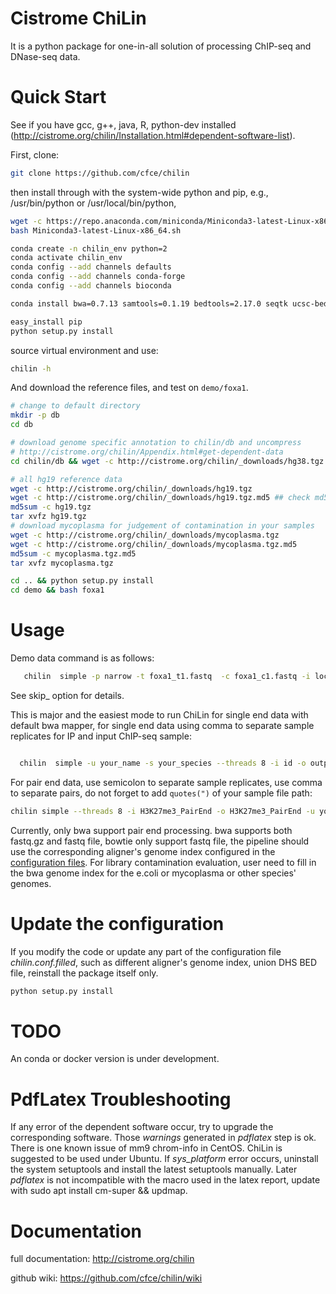 Cistrome ChiLin
================
It is a python package for one-in-all solution of processing ChIP-seq and DNase-seq data.

Quick Start
===============

See if you have gcc, g++, java, R, python-dev installed (http://cistrome.org/chilin/Installation.html#dependent-software-list).

First, clone:

``` sh
git clone https://github.com/cfce/chilin
```

then install through with the system-wide python and pip, e.g., /usr/bin/python or /usr/local/bin/python,

``` sh
wget -c https://repo.anaconda.com/miniconda/Miniconda3-latest-Linux-x86_64.sh
bash Miniconda3-latest-Linux-x86_64.sh

conda create -n chilin_env python=2
conda activate chilin_env
conda config --add channels defaults
conda config --add channels conda-forge
conda config --add channels bioconda

conda install bwa=0.7.13 samtools=0.1.19 bedtools=2.17.0 seqtk ucsc-bedclip ucsc-bedgraphtobigwig ucsc-wigcorrelate ucsc-wigtobigwig fastqc numpy macs2=2.1.0 bioconductor-seqlogo 

easy_install pip
python setup.py install
```

source virtual environment and use:

``` sh
chilin -h
```

And download the reference files, and test on `demo/foxa1`.

``` sh
# change to default directory
mkdir -p db
cd db

# download genome specific annotation to chilin/db and uncompress
# http://cistrome.org/chilin/Appendix.html#get-dependent-data
cd chilin/db && wget -c http://cistrome.org/chilin/_downloads/hg38.tgz

# all hg19 reference data
wget -c http://cistrome.org/chilin/_downloads/hg19.tgz
wget -c http://cistrome.org/chilin/_downloads/hg19.tgz.md5 ## check md5
md5sum -c hg19.tgz
tar xvfz hg19.tgz
# download mycoplasma for judgement of contamination in your samples
wget -c http://cistrome.org/chilin/_downloads/mycoplasma.tgz
wget -c http://cistrome.org/chilin/_downloads/mycoplasma.tgz.md5
md5sum -c mycoplasma.tgz.md5
tar xvfz mycoplasma.tgz

cd .. && python setup.py install
cd demo && bash foxa1
```

Usage
==============================

Demo data command is as follows:

``` sh
   chilin  simple -p narrow -t foxa1_t1.fastq  -c foxa1_c1.fastq -i local -o local -s hg19  --skip 10,12 --dont_remove
```

See skip_ option for details.

This is major and the easiest mode to run ChiLin for single end data with default bwa mapper, for single end data using comma to separate sample replicates for IP and input ChIP-seq sample:

``` sh

  chilin  simple -u your_name -s your_species --threads 8 -i id -o output -t treat1.fastq,treat2.fastq -c control1.fastq,control2.fastq  -p narrow -r tf
```

For pair end data, use semicolon to separate sample replicates, use comma to separate pairs, do not forget to add `quotes(")` of your sample file path:

``` sh
chilin simple --threads 8 -i H3K27me3_PairEnd -o H3K27me3_PairEnd -u you -s mm9 -t "GSM905438.fastq_R1.gz,GSM905438.fastq_R2.gz" -c "GSM905434.fastq_R1.gz,GSM905434.fastq_R2.gz;GSM905436.fastq_R1.gz,GSM905436.fastq_R2.gz" -p both --pe
```

Currently, only bwa support pair end processing. bwa supports both fastq.gz and fastq file, bowtie only support fastq file, the pipeline should use the corresponding aligner's genome index configured in the [configuration files](http://cistrome.org/chilin/Manual.html#species). For library contamination evaluation, user need to fill in the bwa genome index for the e.coli or mycoplasma or other species' genomes.

Update the configuration
==============================
If you modify the code or update any part of the configuration file *chilin.conf.filled*, such as different aligner's genome index, union DHS BED file, reinstall the package itself only.

``` sh
python setup.py install 
```

TODO
================
An conda or docker version is under development.

PdfLatex Troubleshooting
==========================
If any error of the dependent software occur, try to upgrade the corresponding software. 
Those *warnings* generated in *pdflatex* step is ok.
There is one known issue of mm9 chrom-info in CentOS. ChiLin is suggested to be used under Ubuntu.
If *sys_platform* error occurs, uninstall the system setuptools and install the latest setuptools manually.
Later *pdflatex* is not incompatible with the macro used in the latex report, update with sudo apt install cm-super && updmap.

Documentation
================
full documentation: http://cistrome.org/chilin

github wiki: https://github.com/cfce/chilin/wiki

